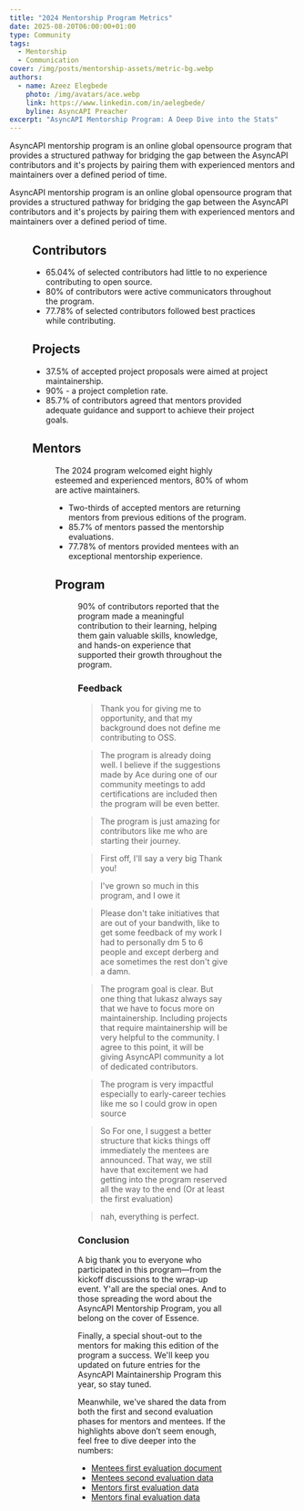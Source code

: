 ```yaml
---
title: "2024 Mentorship Program Metrics"
date: 2025-08-20T06:00:00+01:00
type: Community
tags:
  - Mentorship 
  - Communication
cover: /img/posts/mentorship-assets/metric-bg.webp
authors:
  - name: Azeez Elegbede
    photo: /img/avatars/ace.webp
    link: https://www.linkedin.com/in/aelegbede/
    byline: AsyncAPI Preacher
excerpt: "AsyncAPI Mentorship Program: A Deep Dive into the Stats"
---
```


AsyncAPI mentorship program is an online global opensource program that provides a structured pathway for bridging the gap between the AsyncAPI contributors and it's projects by pairing them with experienced mentors and maintainers over a defined period of time. 

AsyncAPI mentorship program is an online global opensource program that provides a structured pathway for bridging the gap between the AsyncAPI contributors and it's projects by pairing them with experienced mentors and maintainers over a defined period of time. 

<Figure
  src="/img/posts/mentorship-assets/overview.webp"
  caption="Overview of 2024 Mentorship Program metrics"
  className="text-center"
/>

## Contributors

- 65.04% of selected contributors had little to no experience contributing to open source.
- 80% of contributors were active communicators throughout the program. 
- 77.78% of selected contributors followed best practices while contributing. 

## Projects

- 37.5% of accepted project proposals were aimed at project maintainership.
- 90% - a project completion rate.
- 85.7% of contributors agreed that mentors provided adequate guidance and support to achieve their project goals.

## Mentors

<Figure
  src="/img/posts/mentorship-assets/pie.webp"
  caption="Mentor composition and evaluation outcomes"
  className="text-center"
/>

The 2024 program welcomed eight highly esteemed and experienced mentors, 80% of whom are active maintainers.

- Two-thirds of accepted mentors are returning mentors from previous editions of the program.
- 85.7% of mentors passed the mentorship evaluations. 
- 77.78% of mentors provided mentees with an exceptional mentorship experience.

## Program

<Figure
  src="/img/posts/mentorship-assets/line-graph.webp"
  caption="Reported learning impact across the program timeline"
  className="text-center"
/>

90% of contributors reported that the program made a meaningful contribution to their learning, helping them gain valuable skills, knowledge, and hands-on experience that supported their growth throughout the program.

### Feedback

> Thank you for giving me to opportunity, and that my background does not define me contributing to OSS.

> The program is already doing well. I believe if the suggestions made by Ace during one of our community meetings to add certifications are included then the program will be even better.

> The program is just amazing for contributors like me who are starting their journey.

> First off, I'll say a very big Thank you!

> I've grown so much in this program, and I owe it

> Please don't take initiatives that are out of your bandwith, like to get some feedback of my work I had to personally dm 5 to 6 people and except derberg and ace sometimes the rest don't give a damn.

> The program goal is clear. But one thing that lukasz always say that we have to focus more on maintainership. Including projects that require maintainership will be very helpful to the community. I agree to this point, it will be giving AsyncAPI community a lot of dedicated contributors.

> The program is very impactful especially to early-career techies like me so I could grow in open source

> So For one, I suggest a better structure that kicks things off immediately the mentees are announced. That way, we still have that excitement we had getting into the program reserved all the way to the end (Or at least the first evaluation)

> nah, everything is perfect.

### Conclusion

A big thank you to everyone who participated in this program—from the kickoff discussions to the wrap-up event. Y'all are the special ones. And to those spreading the word about the AsyncAPI Mentorship Program, you all belong on the cover of Essence.

Finally, a special shout-out to the mentors for making this edition of the program a success. We'll keep you updated on future entries for the AsyncAPI Maintainership Program this year, so stay tuned. 

Meanwhile, we've shared the data from both the first and second evaluation phases for mentors and mentees. If the highlights above don’t seem enough, feel free to dive deeper into the numbers:

- [Mentees first evaluation document](https://docs.google.com/spreadsheets/d/10jhy0YNAM_-2gpxi4Uqr83Mpky2yGh2FMK-caLPno50/edit?usp=sharing)
- [Mentees second evaluation data](https://docs.google.com/spreadsheets/d/1icqLP4-ieX9Pp9G_-n3rTD3kzwJOD3nIXg2oyi4gigI/edit?usp=sharing)
- [Mentors first evaluation data](https://docs.google.com/spreadsheets/d/1aDbsNRir2JqzGXO_ahb1yKIwEO3R-6hoWCmPg2hs0J0/edit?usp=sharing)
- [Mentors final evaluation data](https://docs.google.com/spreadsheets/d/14tE2tcCtL4z3ZS_KzjhdPTS8iuOuQfHMrEUYRLTi3LY/edit?usp=sharing)